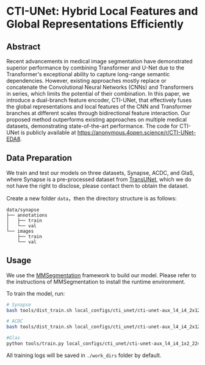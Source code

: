 # CTI-UNet: Hybrid Local Features and Global Representations Efficiently


## Abstract

Recent advancements in medical image segmentation have demonstrated superior performance by combining Transformer and U-Net due to the Transformer's exceptional ability to capture long-range semantic dependencies. However, existing approaches mostly replace or concatenate the Convolutional Neural Networks (CNNs) and Transformers in series, which limits the potential of their combination. In this paper, we introduce a dual-branch feature encoder, CTI-UNet, that effectively fuses the global representations and local features of the CNN and Transformer branches at different scales through bidirectional feature interaction. Our proposed method outperforms existing approaches on multiple medical datasets, demonstrating state-of-the-art performance. The code for CTI-UNet is publicly available at https://anonymous.4open.science/r/CTI-UNet-EDA8.



## Data Preparation
We train and test our models on three datasets, Synapse, ACDC, and GlaS, where Synapse is a pre-processed dataset from [TransUNet](), which we do not have the right to disclose, please contact them to obtain the dataset.

Create a new folder `data`，then the directory structure is as follows:

```shell
data/synapse
├── annotations
│   ├── train
│   └── val
└── images
    ├── train
    └── val
```

## Usage

We use the [MMSegmentation]() framework to build our model. Please refer to the instructions of MMSegmentation to install the runtime environment.

To train the model, run:

```sh
# Synapse
bash tools/dist_train.sh local_configs/cti_unet/cti-unet-aux_l4_i4_2x12_224x224_80k_synapse_casa_pos.py 2

# ACDC
bash tools/dist_train.sh local_configs/cti_unet/cti-unet-aux_l4_i4_2x12_224x224_80k_acdc_casa_pos.py 2

#Glas
python tools/train.py local_configs/cti_unet/cti-unet-aux_l4_i4_1x2_224x224_80k_glas_casa_pos.py
```

All training logs will be saved in `./work_dirs` folder by default.

